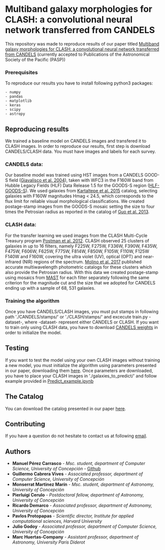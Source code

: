 # Multiband galaxy morphologies for CLASH: a convolutional neural network transferred from CANDELS

This repository was made to reproduce results of our paper titled [Multiband galaxy morphologies for CLASH: a convolutional neural network transferred from CANDELS](https://arxiv.org/abs/1810.07857) (currently accepted to Publications of the Astronomical Society of the Pacific (PASP))


### Prerequisites

To reproduce our results you have to install following python3 packages:

```
- numpy
- pandas
- matplotlib
- keras
- scipy
- astropy
```


## Reproducing results

We trained a baseline model on CANDELS images and transfered it to CLASH images. In order to reproduce our results, first step is download CANDELS/CLASH data. You must have images and labels for each survey.

### CANDELS data:

Our baseline model was trained using HST images from a CANDELS GOOD-S field ([Giavalisco et al. 2004](http://adsabs.harvard.edu/abs/2004ApJ...600L..93G)), taken with WFC3 in the F160W band from Hubble Legacy Fields (HLF) Data Release 1.5 for the GOODS-S region ([HLF-GOODS-S](https://archive.stsci.edu/prepds/hlf/)). 
We used galaxies from [Kartaltepe et al. 2015](https://arxiv.org/pdf/1401.2455.pdf) catalog, selecting galaxies with
F160W magnitudes Hmag < 24.5, which corresponds to the flux limit for reliable visual morphological classifications. 
We created postage-stamp images from the GOODS-S mosaic setting the size to four times the Petrosian radius as reported in the catalog of [Guo et al. 2013](http://adsabs.harvard.edu/abs/2013ApJS..207...24G). 

### CLASH data:

For the transfer learning we used images from the CLASH Multi-Cycle Treasury program [Postman et al. 2012](https://arxiv.org/pdf/1106.3328.pdf). CLASH observed 25 clusters of galaxies in up to 16 filters, namely F225W, F275W, F336W, F390W, F435W, F475W, F606W, F625W, F775W, F814W, F850W, F105W, F110W, F125W F140W and F160W, covering the ultra violet (UV), optical (OPT) and near-infrared (NIR) regions of the spectrum. [Molino et al. 2017](https://arxiv.org/pdf/1705.02265.pdf) published accurate multiwavelength photometric catalogs for these clusters which also provide the Petrosian radius. With this data we created postage-stamp using mosaics from [MAST](https://archive.stsci.edu/prepds/clash/) for each filter separately following the same criterion for the magnitude cut and the size that we adopted for CANDELS ending up with a sample of 68, 531 galaxies.

### Training the algorithm

Once you have CANDELS/CLASH images, you must put stamps in following path './CANDELS/stamps/' or './CLASH/stamps/' and excecute train.py -dataset-, where -dataset- represent either CANDELS or CLASH. If you want to train only using CLASH data, you have to download [CANDELS weights](http://empty) in order to initialize the model.

## Testing

If you want to test the model using your own CLASH images without training a new model, you must initialize the algorithm using parameters presented in our paper, downloading them [here](http://empty).
Once parameters are downloaded, you have to place your CLASH images in './galaxies_to_predict/' and follow example provided in [Predict_example.ipynb](https://github.com/mperezcarrasco/CLASH/blob/master/Predict_example.ipynb)

## The Catalog

You can download the catalog presented in our paper [here](https://github.com/mperezcarrasco/CLASH/blob/master/Deep-CLASH.csv).

## Contributing

If you have a question do not hesitate to contact us at following [email](maperezc@udec.cl).

## Authors

* **Manuel Pérez Carrasco** - *Msc. student, department of Computer Science, University of Concepción* - [Github](https://github.com/mperezcarrasco/)
* **Guillermo Cabrera Vives** - *Associated professor, department of Computer Science, University of Concepción* 
* **Monserrat Martinez Marín** - *Msc. student, department of Astronomy, University of Concepción*
* **Pierluigi Cerulo** - *Postdoctoral fellow, department of Astronomy, University of Concepción*
* **Ricardo Demarco** - *Associated professor, department of Astronomy, University of Concepción*
* **Pavlos Protopapas** - *Scientific director, Institute for applied computational sciences, Harvard University*
* **Julio Godoy** - *Associated professor, department of Computer Science, University of Concepción*
* **Marc Huertas-Company** - *Assistant professor, department of Astronomy, University Paris Diderot*
